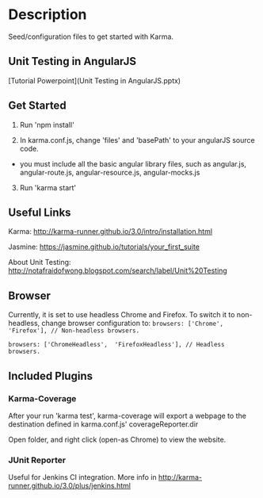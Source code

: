 # Description #

Seed/configuration files to get started with Karma.

## Unit Testing in AngularJS ##

[Tutorial Powerpoint](Unit Testing in AngularJS.pptx)

## Get Started ##

1. Run 'npm install'

2. In karma.conf.js, change 'files' and 'basePath' to your angularJS source code.

 - you must include all the basic angular library files, such as angular.js, angular-route.js, angular-resource.js, angular-mocks.js

3. Run 'karma start'

## Useful Links ##

Karma: http://karma-runner.github.io/3.0/intro/installation.html

Jasmine: https://jasmine.github.io/tutorials/your_first_suite

About Unit Testing: http://notafraidofwong.blogspot.com/search/label/Unit%20Testing

## Browser ##

Currently, it is set to use headless Chrome and Firefox. To switch it to non-headless, change browser configuration to:
`
browsers: ['Chrome',  'Firefox'], // Non-headless browsers.
`

`
browsers: ['ChromeHeadless',  'FirefoxHeadless'], // Headless browsers.
`

## Included Plugins ##

### Karma-Coverage ###

After your run 'karma test', karma-coverage will export a webpage to the destination defined in karma.conf.js' coverageReporter.dir

Open folder, and right click (open-as Chrome) to view the website.

### JUnit Reporter ###

Useful for Jenkins CI integration. More info in http://karma-runner.github.io/3.0/plus/jenkins.html

